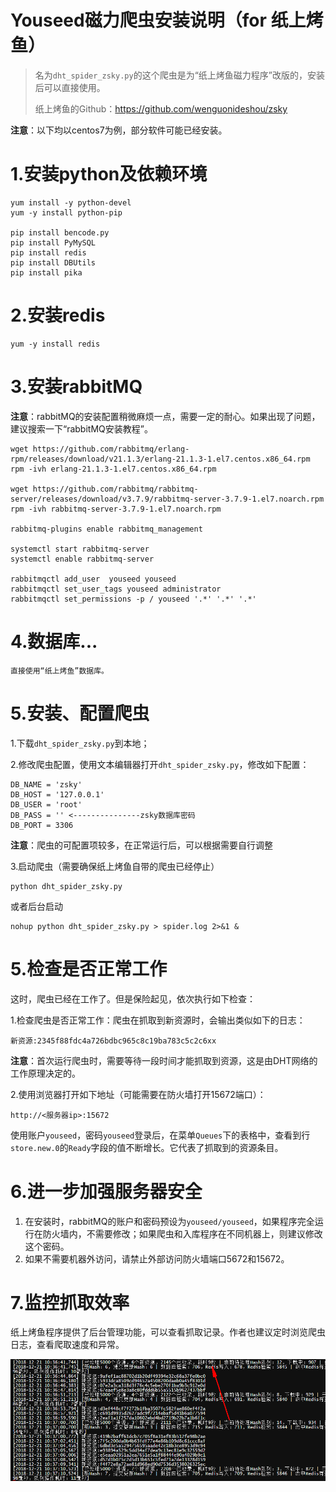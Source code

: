 # Youseed磁力爬虫安装说明（for 纸上烤鱼） #

> 名为`dht_spider_zsky.py`的这个爬虫是为“纸上烤鱼磁力程序”改版的，安装后可以直接使用。
> 
> 纸上烤鱼的Github：https://github.com/wenguonideshou/zsky


**注意**：以下均以centos7为例，部分软件可能已经安装。

# 1.安装python及依赖环境 #

    yum install -y python-devel
    yum -y install python-pip

	pip install bencode.py
	pip install PyMySQL
	pip install redis
	pip install DBUtils
	pip install pika

# 2.安装redis #

	yum -y install redis

# 3.安装rabbitMQ #

**注意**：rabbitMQ的安装配置稍微麻烦一点，需要一定的耐心。如果出现了问题，建议搜索一下“rabbitMQ安装教程”。

	wget https://github.com/rabbitmq/erlang-rpm/releases/download/v21.1.3/erlang-21.1.3-1.el7.centos.x86_64.rpm
	rpm -ivh erlang-21.1.3-1.el7.centos.x86_64.rpm

	wget https://github.com/rabbitmq/rabbitmq-server/releases/download/v3.7.9/rabbitmq-server-3.7.9-1.el7.noarch.rpm
	rpm -ivh rabbitmq-server-3.7.9-1.el7.noarch.rpm

	rabbitmq-plugins enable rabbitmq_management
	
	systemctl start rabbitmq-server
	systemctl enable rabbitmq-server

	rabbitmqctl add_user  youseed youseed
	rabbitmqctl set_user_tags youseed administrator
	rabbitmqctl set_permissions -p / youseed '.*' '.*' '.*'

# 4.数据库... #
	直接使用“纸上烤鱼”数据库。

# 5.安装、配置爬虫 #

1.下载`dht_spider_zsky.py`到本地；

2.修改爬虫配置，使用文本编辑器打开`dht_spider_zsky.py`，修改如下配置：

    DB_NAME = 'zsky'
    DB_HOST = '127.0.0.1'
    DB_USER = 'root'
    DB_PASS = '' <---------------zsky数据库密码
    DB_PORT = 3306

**注意**：爬虫的可配置项较多，在正常运行后，可以根据需要自行调整
    

3.启动爬虫（需要确保纸上烤鱼自带的爬虫已经停止）

	python dht_spider_zsky.py

或者后台启动

	nohup python dht_spider_zsky.py > spider.log 2>&1 &

# 5.检查是否正常工作 #

这时，爬虫已经在工作了。但是保险起见，依次执行如下检查：

1.检查爬虫是否正常工作：爬虫在抓取到新资源时，会输出类似如下的日志：

    新资源:2345f88fdc4a726bdbc965c8c19ba783c5c2c6xx

**注意**：首次运行爬虫时，需要等待一段时间才能抓取到资源，这是由DHT网络的工作原理决定的。

2.使用浏览器打开如下地址（可能需要在防火墙打开15672端口）：

    http://<服务器ip>:15672

使用账户`youseed`，密码`youseed`登录后，在菜单`Queues`下的表格中，查看到行`store.new.0`的`Ready`字段的值不断增长。它代表了抓取到的资源条目。


# 6.进一步加强服务器安全 #

1. 在安装时，rabbitMQ的账户和密码预设为`youseed/youseed`，如果程序完全运行在防火墙内，不需要修改；如果爬虫和入库程序在不同机器上，则建议修改这个密码。
2. 如果不需要机器外访问，请禁止外部访问防火墙端口5672和15672。

# 7.监控抓取效率 #

纸上烤鱼程序提供了后台管理功能，可以查看抓取记录。作者也建议定时浏览爬虫日志，查看爬取速度和异常。

![](img/shot.png)